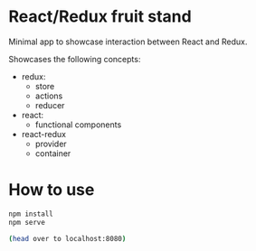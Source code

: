 # React/Redux fruit stand

Minimal app to showcase interaction between React and Redux.

Showcases the following concepts:

- redux:
  - store
  - actions
  - reducer
- react:
  - functional components
- react-redux
  - provider
  - container

# How to use

```sh
npm install
npm serve

(head over to localhost:8080)
```
